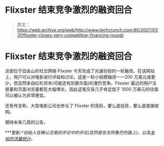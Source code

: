 # Flixster 结束竞争激烈的融资回合 

> 原文：<https://web.archive.org/web/http://www.techcrunch.com:80/2007/01/31/flixster-closes-very-competitive-financing-round/>

# Flixster 结束竞争激烈的融资回合

总部位于旧金山的社交网络 Flixster 今天完成了光速创投的一轮融资。在该网站上，用户可以对电影进行评级和讨论。这是一轮小规模融资——200 万美元或更少，但显然来自红杉资本(可能还有凯鹏华盈)的激烈竞争。Flixster 最近的用户注册量和页面浏览量都在大幅增长，因此这笔交易几乎肯定低于 1000 万美元的估值可以被认为非常便宜。

还有传言称，大型电影公司也参与了 Flixster 的竞标，要么是投资，要么是直接收购。

期待未来几周的公告。

***更新:**创始人在确认交易的评论中的评论(显然是在去阿鲁巴的路上)，以及[本帖的流量统计](https://web.archive.org/web/20220929194919/http://www.beta.techcrunch.com/2007/02/01/flixster-growing-like-a-weed/)。*